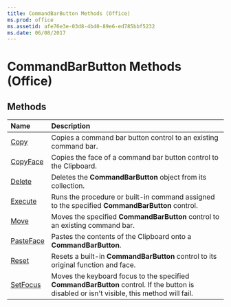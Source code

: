 ```yaml
---
title: CommandBarButton Methods (Office)
ms.prod: office
ms.assetid: afe76e3e-03d8-4b40-89e6-ed785bbf5232
ms.date: 06/08/2017
---
```



# CommandBarButton Methods (Office)

## Methods



|**Name**|**Description**|
|:-----|:-----|
|[Copy](commandbarbutton-copy-method-office.md)|Copies a command bar button control to an existing command bar.|
|[CopyFace](commandbarbutton-copyface-method-office.md)|Copies the face of a command bar button control to the Clipboard.|
|[Delete](commandbarbutton-delete-method-office.md)|Deletes the  **CommandBarButton** object from its collection.|
|[Execute](commandbarbutton-execute-method-office.md)|Runs the procedure or built-in command assigned to the specified  **CommandBarButton** control.|
|[Move](commandbarbutton-move-method-office.md)|Moves the specified  **CommandBarButton** control to an existing command bar.|
|[PasteFace](commandbarbutton-pasteface-method-office.md)|Pastes the contents of the Clipboard onto a  **CommandBarButton**.|
|[Reset](commandbarbutton-reset-method-office.md)|Resets a built-in  **CommandBarButton** control to its original function and face.|
|[SetFocus](commandbarbutton-setfocus-method-office.md)|Moves the keyboard focus to the specified  **CommandBarButton** control. If the button is disabled or isn't visible, this method will fail.|

